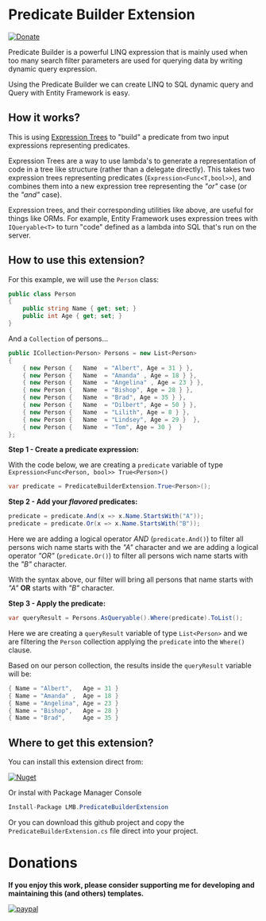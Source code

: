 # Predicate Builder Extension

[![Donate](https://img.shields.io/badge/Donate-PayPal-green.svg)](https://www.paypal.com/cgi-bin/webscr?cmd=_donations&business=26TY9QLTDWDSE&lc=US&item_name=leandroberti&item_number=github&currency_code=USD&bn=PP%2dDonationsBF%3abtn_donate_SM%2egif%3aNonHosted)

Predicate Builder is a powerful LINQ expression that is mainly used when too many search filter parameters are used for querying data by writing dynamic query expression.

Using the Predicate Builder we can create LINQ to SQL dynamic query and Query with Entity Framework is easy.

## How it works?

This is using [Expression Trees](http://msdn.microsoft.com/en-us/library/bb397951.aspx) to "build" a predicate from two input expressions representing predicates.

Expression Trees are a way to use lambda's to generate a representation of code in a tree like structure (rather than a delegate directly).
This takes two expression trees representing predicates (`Expression<Func<T,bool>>`), and combines them into a new expression tree representing the _"or"_ case (or the _"and"_ case).

Expression trees, and their corresponding utilities like above, are useful for things like ORMs. For example, Entity Framework uses expression trees with `IQueryable<T>` to turn "code" defined as a lambda into SQL that's run on the server.

## How to use this extension?

For this example, we will use the `Person` class:

```C#
public class Person
{
    public string Name { get; set; }
    public int Age { get; set; }
}
```

And a `Collection` of persons...

```C#
public ICollection<Person> Persons = new List<Person>
{
    { new Person {   Name  = "Albert", Age = 31 } },
    { new Person {   Name  = "Amanda" , Age = 18 } },
    { new Person {   Name  = "Angelina" , Age = 23 } },
    { new Person {   Name  = "Bishop", Age = 28 } },
    { new Person {   Name  = "Brad", Age = 35 } },
    { new Person {   Name  = "Dilbert", Age = 50 } },
    { new Person {   Name  = "Lilith", Age = 8 } },
    { new Person {   Name  = "Lindsey", Age = 29 }  },
    { new Person {   Name  = "Tom", Age = 30 }  }
};
```

**Step 1 - Create a predicate expression:**

With the code below, we are creating a `predicate` variable of type `Expression<Func<Person, bool>> True<Person>()`

```C#
var predicate = PredicateBuilderExtension.True<Person>();
```

**Step 2 - Add your _flavored_ predicates:**

```C#
predicate = predicate.And(x => x.Name.StartsWith("A"));
predicate = predicate.Or(x => x.Name.StartsWith("B"));
```

Here we are adding a logical operator _AND_ (`predicate.And()`) to filter all persons wich name starts with the _"A"_ character and we are adding a logical operator _"OR"_ (`predicate.Or()`) to filter all persons  wich name starts with the _"B"_ character.

With the syntax above, our filter will bring all persons that name starts with _"A"_ **OR** starts with _"B"_ character.

**Step 3 - Apply the predicate:**

```C#
var queryResult = Persons.AsQueryable().Where(predicate).ToList();
```

Here we are creating a `queryResult` variable of type `List<Person>` and we are filtering the `Person` collection applying the `predicate` into the `Where()` clause.

Based on our person collection, the results inside the `queryResult` variable will be:

```C#
{ Name = "Albert",   Age = 31 }
{ Name = "Amanda" ,  Age = 18 }
{ Name = "Angelina", Age = 23 }
{ Name = "Bishop",   Age = 28 }
{ Name = "Brad",     Age = 35 }
```

## Where to get this extension?

You can install this extension direct from:

[![Nuget](https://img.shields.io/badge/nuget-v1.0.0-blue.svg)](https://www.nuget.org/packages/LMB.PredicateBuilderExtension/)

Or instal with Package Manager Console

```C#
Install-Package LMB.PredicateBuilderExtension
```

Or you can download this github project and copy the `PredicateBuilderExtension.cs` file direct into your project.

# Donations

**If you enjoy this work, please consider supporting me for developing and maintaining this (and others) templates.**

[![paypal](https://www.paypalobjects.com/en_US/i/btn/btn_donateCC_LG.gif)](https://www.paypal.com/cgi-bin/webscr?cmd=_donations&business=26TY9QLTDWDSE&lc=US&item_name=leandroberti&item_number=github&currency_code=USD&bn=PP%2dDonationsBF%3abtn_donate_SM%2egif%3aNonHosted)
